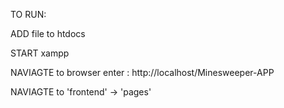 TO RUN:

ADD file to htdocs

START xampp

NAVIAGTE to browser enter : http://localhost/Minesweeper-APP

NAVIAGTE to 'frontend' -> 'pages'